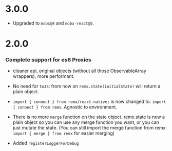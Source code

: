 # 3.0.0

* Upgraded to `mobx@4` and `mobx-react@5`.


# 2.0.0
### Complete support for es6 Proxies
* cleaner api, original objects (without all those ObservableArray wrappers), more performant.

* No need for `toJS`: from now on `remx.state(initialState)` will return a plain object.

* `import { connect } from remx/react-native;` is now changed to: `import { connect } from remx`. Agnostic to environment.

* There is no more `merge` function on the state object. remx.state is now a plain object so you can use any merge function you want, or you can just mutate the state. (You can still import the merge function from remx: `import { merge } from remx` for easier merging)

* Added `registerLoggerForDebug`
